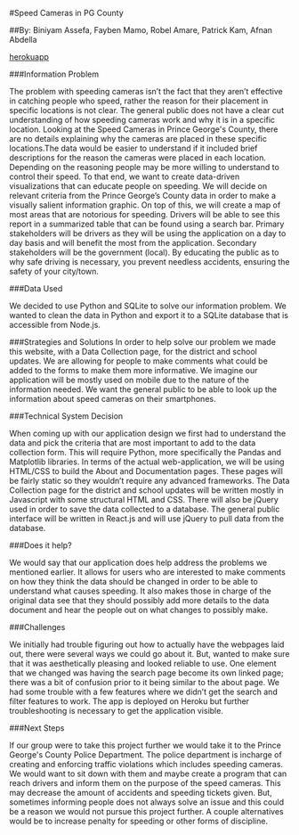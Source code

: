 #Speed Cameras in PG County

##By: Biniyam Assefa, Fayben Mamo, Robel Amare, Patrick Kam, Afnan Abdella

[herokuapp](https://inst377-morning5-speedcam.herokuapp.com/index.html "SpeedCam Home")

###Information Problem

The problem with speeding cameras isn’t the fact that they aren’t effective in catching people who speed, rather the reason for their placement in specific locations is not clear. The general public does not have a clear cut understanding of how speeding cameras work and why it is in a specific location. Looking at the Speed Cameras in Prince George's County, there are no details explaining why the cameras are placed in these specific locations.The data would be easier to understand if it included brief descriptions for the reason the cameras were placed in each location. Depending on the reasoning people may be more willing to understand to control their speed. 
To that end, we want to create data-driven visualizations that can educate people on speeding. We will decide on relevant criteria from the Prince George’s County data in order to make a visually salient information graphic. On top of this, we will create a map of most areas that are notorious for speeding. Drivers will be able to see this report in a summarized table that can be found using a search bar. Primary stakeholders will be drivers as they will be using the application on a day to day basis and will benefit the most from the application. Secondary stakeholders will be the government (local). By educating the public as to why safe driving is necessary, you prevent needless accidents, ensuring the safety of your city/town.

###Data Used

We decided to use Python and SQLite to solve our information problem. We wanted to clean the data in Python and export it to a SQLite database that is accessible from Node.js.

###Strategies and Solutions
In order to help solve our problem we made this website, with a Data Collection page, for the district and school updates. We are allowing for people to make comments what could be added to the forms to make them more informative. We imagine our application will be mostly used on mobile due to the nature of the information needed. We want the general public to be able to look up the information about speed cameras on their smartphones.

###Technical System Decision

When coming up with our application design we first had to understand the data and pick the criteria that are most important to add to the data collection form. This will require Python, more specifically the Pandas and Matplotlib libraries. In terms of the actual web-application, we will be using HTML/CSS to build the About and Documentation pages. These pages will be fairly static so they wouldn’t require any advanced frameworks. The Data Collection page for the district and school updates will be written mostly in Javascript with some structural HTML and CSS. There will also be jQuery used in order to save the data collected to a database. The general public interface will be written in React.js and will use jQuery to pull data from the database.

###Does it help?

We would say that our application does help address the problems we mentioned earlier. It allows for users who are interested to make comments on how they think the data should be changed in order to be able to understand what causes speeding. It also makes those in charge of the original data see that they should possibly add more details to the data document and hear the people out on what changes to possibly make.

###Challenges

We initially had trouble figuring out how to actually have the webpages laid out, there were several ways we could go about it. But, wanted to make sure that it was aesthetically pleasing and looked reliable to use. One element that we changed was having the search page become its own linked page; there was a bit of confusion prior to it being similar to the about page. We had some trouble with a few features where we didn’t get the search and filter features to work. The app is deployed on Heroku but further troubleshooting is necessary to get the application visible.

###Next Steps

If our group were to take this project further we would take it to the Prince George's County Police Department. The police department is incharge of creating and enforcing traffic violations which includes speeding cameras. We would want to sit down with them and maybe create a program that can reach drivers and inform them on the purpose of the speed cameras. This may decrease the amount of accidents and speeding tickets given. But, sometimes informing people does not always solve an issue and this could be a reason we would not pursue this project further. A couple alternatives would be to increase penalty for speeding or other forms of discipline.




